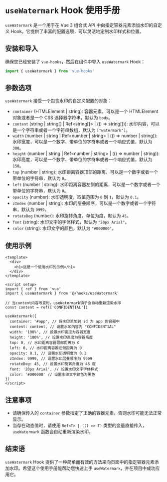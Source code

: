 # `useWatermark` Hook 使用手册

`useWatermark` 是一个用于在 Vue 3 组合式 API 中向指定容器元素添加水印的自定义 Hook。它提供了丰富的配置选项，可以灵活地定制水印样式和位置。

## 安装和导入

确保您已经安装了 `vue-hooks`，然后在组件中导入 `useWatermark` Hook：

```javascript
import { useWatermark } from 'vue-hooks'
```

## 参数选项

`useWatermark` 接受一个包含水印的自定义配置的对象：

- `container` (HTMLElement | string): 容器元素，可以是一个 HTMLElement 对象或者是一个 CSS 选择器字符串，默认为 `body`。
- `content` (string | string[] | Ref<string[]> | (() => string[])): 水印内容，可以是一个字符串或者一个字符串数组，默认为 `["watermark"]`。
- `width` (number | string | Ref<number | string> | (() => number | string)): 水印宽度，可以是一个数字、带单位的字符串或者一个响应式值，默认为 `300`。
- `height` (number | string | Ref<number | string> | (() => number | string)): 水印高度，可以是一个数字、带单位的字符串或者一个响应式值，默认为 `150`。
- `top` (number | string): 水印距离容器顶部的距离，可以是一个数字或者一个带单位的字符串，默认为 `0`。
- `left` (number | string): 水印距离容器左侧的距离，可以是一个数字或者一个带单位的字符串，默认为 `0`。
- `opacity` (number): 水印透明度，取值范围为 `0` 到 `1`，默认为 `0.1`。
- `zIndex` (number | string): 水印的层叠顺序，可以是一个数字或者一个字符串，默认为 `9999`。
- `rotateDeg` (number): 水印旋转角度，单位为度，默认为 `45`。
- `font` (string): 水印文字的字体样式，默认为 `"20px Arial"`。
- `color` (string): 水印文字的颜色，默认为 `"#000000"`。

## 使用示例

```vue
<template>
  <div>
    <h1>这是一个使用水印的示例</h1>
  </div>
</template>

<script setup>
import { ref } from 'vue'
import { useWatermark } from '@/hooks/useWatermark'

// 当content内容改变时，useWatermark钩子会自动重新渲染水印
const content = ref(['CONFIDENTIAL'])

useWatermark({
  container: '#app', // 将水印添加到 id 为 app 的容器中
  content: content, // 设置水印内容为 "CONFIDENTIAL"
  width: '100%', // 设置水印宽度为容器宽度
  height: '100%', // 设置水印高度为容器高度
  top: 0, // 水印距离容器顶部距离为 0
  left: 0, // 水印距离容器左侧距离为 0
  opacity: 0.1, // 设置水印透明度为 0.1
  zIndex: 9999, // 设置水印层叠顺序为 9999
  rotateDeg: 45, // 设置水印旋转角度为 45 度
  font: '20px Arial', // 设置水印文字字体样式
  color: '#000000' // 设置水印文字颜色为黑色
})
</script>
```

## 注意事项

- 请确保传入的 `container` 参数指定了正确的容器元素，否则水印可能无法正常显示。
- 当存在动态值时，请使用 `Ref<T> | (() => T)` 类型的变量直接传入，`useWatermark` 函数会自动重新渲染水印。

## 结束语

`useWatermark` Hook 提供了一种简单而有效的方法来向页面中的指定容器元素添加水印。希望这个使用手册能帮助您快速上手 `useWatermark`，并在项目中成功应用它。
```
